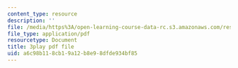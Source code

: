 ```yaml
---
content_type: resource
description: ''
file: /media/https%3A/open-learning-course-data-rc.s3.amazonaws.com/res-6-012-introduction-to-probability-spring-2018/a6c98b118cb19a12b8e98dfde934bf85_GkD5tIgc-Bo.pdf
file_type: application/pdf
resourcetype: Document
title: 3play pdf file
uid: a6c98b11-8cb1-9a12-b8e9-8dfde934bf85
---
```

